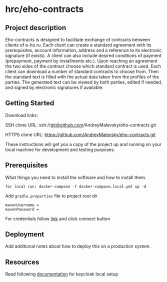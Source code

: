 # hrc/eho-contracts

## Project description

Eho-contracts is designed to facilitate exchange of contracts between clients of e-ho.ru.
Each client can create a standard agreement with its prerequisites, account information, address and 
a reference to its electronic signature (if exists). A client can also include desired conditions of payment
(prepayment, payment by installments etc.). Upon reaching an agreement the two sides of the contract choose 
which standard contract is used. Each client can download a number of standard contracts to choose from. Then the standard text is filled with the actual data taken from the
profiles of the parties. The generated text can be viewed by both parties, edited if needed, and signed
by electronic signatures if available.

## Getting Started

Download links:

SSH clone URL: ssh://git@github.com/AndreyMalevsky/eho-contracts.git

HTTPS clone URL: https://github.com/AndreyMalevsky/eho-contracts.git



These instructions will get you a copy of the project up and running on your local machine for development and testing purposes.

## Prerequisites

What things you need to install the software and how to install them.

```
for local run: docker-compose -f docker-compose.local.yml up -d 
```
Add `gradle.properties` file to project root dir

```
mavenUsername = 
mavenPassword = 
```
For credentials follow <a href="https://rdclr.jetbrains.space/p/hrc/packages/maven/maven/ru.eho/common-lib?v=0.0.1-SNAPSHOT">link</a> and click connect button

## Deployment

Add additional notes about how to deploy this on a production system.

## Resources

Read following <a href="https://rdclr.jetbrains.space/p/hrc/documents/Development/a/%D0%A0%D0%B5%D0%B3%D0%B8%D1%81%D1%82%D1%80%D0%B0%D1%86%D0%B8%D1%8F-%D0%B8-%D0%90%D0%B2%D1%82%D0%BE%D1%80%D0%B8%D0%B7%D0%B0%D1%86%D0%B8%D1%8F-%D1%81-KeyCloak">documentation</a> for keycloak local setup